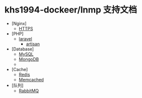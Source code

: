 # khs1994-dockeer/lnmp 支持文档

* [Nginx]
    * [HTTPS](https.md)
* [PHP]
    * [laravel](laravel.md)
        * [artisan](laravel-artisan.md)
* [Database]
    * [MySQL](mysql.md)
    * [MongoDB](mongodb.md)
    *
* [Cache]
    * [Redis](redis.md)
    * [Memcached](memcached.md)
* [队列]
    * [RabbitMQ](rabbitmq.md)
